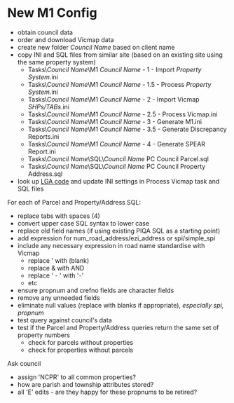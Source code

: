 # New M1 Config

* obtain council data
* order and download Vicmap data
* create new folder _Council Name_ based on client name
* copy INI and SQL files from similar site (based on an existing site using the same property system)
  * Tasks\\_Council Name_\\M1 _Council Name_ - 1 - Import _Property System_.ini
  * Tasks\\_Council Name_\\M1 _Council Name_ - 1.5 - Process _Property System_.ini
  * Tasks\\_Council Name_\\M1 _Council Name_ - 2 - Import Vicmap _SHPs/TABs_.ini
  * Tasks\\_Council Name_\\M1 _Council Name_ - 2.5 - Process Vicmap.ini
  * Tasks\\_Council Name_\\M1 _Council Name_ - 3 - Generate M1.ini
  * Tasks\\_Council Name_\\M1 _Council Name_ - 3.5 - Generate Discrepancy Reports.ini
  * Tasks\\_Council Name_\\M1 _Council Name_ - 4 - Generate SPEAR Report.ini
  * Tasks\\_Council Name_\\SQL\\_Council Name_ PC Council Parcel.sql
  * Tasks\\_Council Name_\\SQL\\_Council Name_ PC Council Property Address.sql
* look up [LGA code](https://github.com/groundtruth/PoziConnectConfig/blob/master/~Shared/Reference/VMADMIN_LGA.csv) and update INI settings in Process Vicmap task and SQL files

For each of Parcel and Property/Address SQL:

* replace tabs with spaces (4)
* convert upper case SQL syntax to lower case
* replace old field names (if using existing PIQA SQL as a starting point)
* add expression for num_road_address/ezi_address or spi/simple_spi
* include any necessary expression in road name standardise with Vicmap
  * replace ' with (blank)
  * replace & with AND
  * replace ' - ' with '-'
  * etc
* ensure propnum and crefno fields are character fields
* remove any unneeded fields
* eliminate null values (replace with blanks if appropriate), *especially spi, propnum*
* test query against council's data
* test if the Parcel and Property/Address queries return the same set of property numbers
  * check for parcels without properties
  * check for properties without parcels

Ask council

* assign 'NCPR' to all common properties?
* how are parish and township attributes stored?
* all 'E' edits - are they happy for these propnums to be retired?